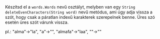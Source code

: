 Készítsd el a `words.Words` nevű osztályt, melyben van egy `String deleteEvenCharacters(String word)` nevű metódus, ami
úgy adja vissza a szót, hogy csak a páratlan indexű karakterek szerepelnek benne. Üres szó esetén üres szót várunk vissza. 

pl.: "alma"->"la", "a"->"", "almafa"->"laa", ""->""